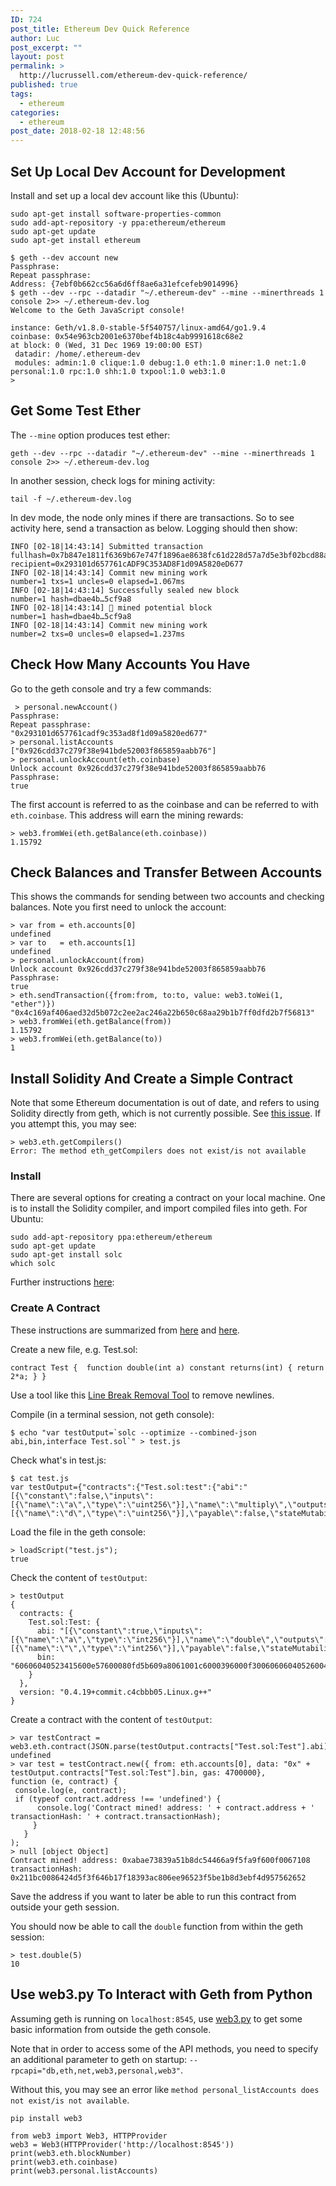 ```yaml
---
ID: 724
post_title: Ethereum Dev Quick Reference
author: Luc
post_excerpt: ""
layout: post
permalink: >
  http://lucrussell.com/ethereum-dev-quick-reference/
published: true
tags:
  - ethereum
categories:
  - ethereum
post_date: 2018-02-18 12:48:56
---
```

## Set Up Local Dev Account for Development
Install and set up a local dev account like this (Ubuntu):

    sudo apt-get install software-properties-common
    sudo add-apt-repository -y ppa:ethereum/ethereum
    sudo apt-get update
    sudo apt-get install ethereum

    $ geth --dev account new
    Passphrase:
    Repeat passphrase:
    Address: {7ebf0b662cc56a6d6ff8ae6a31efcefeb9014996}
    $ geth --dev --rpc --datadir "~/.ethereum-dev" --mine --minerthreads 1 console 2>> ~/.ethereum-dev.log
    Welcome to the Geth JavaScript console!

    instance: Geth/v1.8.0-stable-5f540757/linux-amd64/go1.9.4
    coinbase: 0x54e963cb2001e6370bef4b18c4ab9991618c68e2
    at block: 0 (Wed, 31 Dec 1969 19:00:00 EST)
     datadir: /home/.ethereum-dev
     modules: admin:1.0 clique:1.0 debug:1.0 eth:1.0 miner:1.0 net:1.0 personal:1.0 rpc:1.0 shh:1.0 txpool:1.0 web3:1.0
    >

## Get Some Test Ether
The `--mine` option produces test ether:

    geth --dev --rpc --datadir "~/.ethereum-dev" --mine --minerthreads 1 console 2>> ~/.ethereum-dev.log

In another session, check logs for mining activity:

    tail -f ~/.ethereum-dev.log

In dev mode, the node only mines if there are transactions. So to see activity here, send a transaction as below. Logging should then show:

    INFO [02-18|14:43:14] Submitted transaction                    fullhash=0x7b847e1811f6369b67e747f1896ae8638fc61d228d57a7d5e3bf02bcd88ab3d4 recipient=0x293101d657761cADF9C353AD8F1d09A5820eD677
    INFO [02-18|14:43:14] Commit new mining work                   number=1 txs=1 uncles=0 elapsed=1.067ms
    INFO [02-18|14:43:14] Successfully sealed new block            number=1 hash=dbae4b…5cf9a8
    INFO [02-18|14:43:14] 🔨 mined potential block                  number=1 hash=dbae4b…5cf9a8
    INFO [02-18|14:43:14] Commit new mining work                   number=2 txs=0 uncles=0 elapsed=1.237ms

## Check How Many Accounts You Have
Go to the geth console and try a few commands:

     > personal.newAccount()
    Passphrase:
    Repeat passphrase:
    "0x293101d657761cadf9c353ad8f1d09a5820ed677"
    > personal.listAccounts
    ["0x926cdd37c279f38e941bde52003f865859aabb76"]
    > personal.unlockAccount(eth.coinbase)
    Unlock account 0x926cdd37c279f38e941bde52003f865859aabb76
    Passphrase:
    true

The first account is referred to as the coinbase and can be referred to with `eth.coinbase`. This address will earn the mining rewards:

    > web3.fromWei(eth.getBalance(eth.coinbase))
    1.15792

## Check Balances and Transfer Between Accounts
This shows the commands for sending between two accounts and checking balances. Note you first need to unlock the account:

    > var from = eth.accounts[0]
    undefined
    > var to   = eth.accounts[1]
    undefined
    > personal.unlockAccount(from)
    Unlock account 0x926cdd37c279f38e941bde52003f865859aabb76
    Passphrase:
    true
    > eth.sendTransaction({from:from, to:to, value: web3.toWei(1, "ether")})
    "0x4c169af406aed32d5b072c2ee2ac246a22b650c68aa29b1b7ff0dfd2b7f56813"
    > web3.fromWei(eth.getBalance(from))
    1.15792
    > web3.fromWei(eth.getBalance(to))
    1


## Install Solidity And Create a Simple Contract
Note that some Ethereum documentation is out of date, and refers to using Solidity directly from geth, which is not currently possible. See [this issue](https://github.com/ethereum/go-ethereum/issues/3793). If you attempt this, you may see:

    > web3.eth.getCompilers()
    Error: The method eth_getCompilers does not exist/is not available


### Install
There are several options for creating a contract on your local machine. One is to install the Solidity compiler, and import compiled files into geth. For Ubuntu:

    sudo add-apt-repository ppa:ethereum/ethereum
    sudo apt-get update
    sudo apt-get install solc
    which solc

Further instructions [here](http://solidity.readthedocs.io/en/develop/installing-solidity.html):

### Create A Contract
These instructions are summarized from [here](https://ethereum.stackexchange.com/a/15436/8317) and [here](https://ethereum.stackexchange.com/a/3520/8317).

Create a new file, e.g. Test.sol:

    contract Test {  function double(int a) constant returns(int) { return 2*a; } }

Use a tool like this [Line Break Removal Tool](https://www.textfixer.com/tools/remove-line-breaks.php) to remove newlines.

Compile (in a terminal session, not geth console):

    $ echo "var testOutput=`solc --optimize --combined-json abi,bin,interface Test.sol`" > test.js

Check what's in test.js:

    $ cat test.js
    var testOutput={"contracts":{"Test.sol:test":{"abi":"[{\"constant\":false,\"inputs\":[{\"name\":\"a\",\"type\":\"uint256\"}],\"name\":\"multiply\",\"outputs\":[{\"name\":\"d\",\"type\":\"uint256\"}],\"payable\":false,\"stateMutability\":\"nonpayable\",\"type\":\"function\"}]","bin":"60606040523415600e57600080fd5b609a8061001c6000396000f300606060405260043610603e5763ffffffff7c0100000000000000000000000000000000000000000000000000000000600035041663c6888fa181146043575b600080fd5b3415604d57600080fd5b60566004356068565b60405190815260200160405180910390f35b600702905600a165627a7a72305820b9bacfe234b71a880cdb653740e531bdd55f588943fb54de22a2b4ce0a3c08ea0029"}},"version":"0.4.19+commit.c4cbbb05.Linux.g++"}

Load the file in the geth console:

    > loadScript("test.js");
    true

Check the content of `testOutput`:

    > testOutput
    {
      contracts: {
        Test.sol:Test: {
          abi: "[{\"constant\":true,\"inputs\":[{\"name\":\"a\",\"type\":\"int256\"}],\"name\":\"double\",\"outputs\":[{\"name\":\"\",\"type\":\"int256\"}],\"payable\":false,\"stateMutability\":\"view\",\"type\":\"function\"}]",
          bin: "60606040523415600e57600080fd5b609a8061001c6000396000f300606060405260043610603e5763ffffffff7c01000000000000000000000000000000000000000000000000000000006000350416636ffa1caa81146043575b600080fd5b3415604d57600080fd5b60566004356068565b60405190815260200160405180910390f35b600202905600a165627a7a72305820ad7e119166a4fd50657c9ebf64b81136cd76e83e22460b6c24dfa0c0a4e5e8ee0029"
        }
      },
      version: "0.4.19+commit.c4cbbb05.Linux.g++"
    }

Create a contract with the content of `testOutput`:

    > var testContract = web3.eth.contract(JSON.parse(testOutput.contracts["Test.sol:Test"].abi));
    undefined
    > var test = testContract.new({ from: eth.accounts[0], data: "0x" +     testOutput.contracts["Test.sol:Test"].bin, gas: 4700000},
    function (e, contract) {
     console.log(e, contract);
     if (typeof contract.address !== 'undefined') {
          console.log('Contract mined! address: ' + contract.address + ' transactionHash: ' + contract.transactionHash);
         }
       }
    );
    > null [object Object]
    Contract mined! address: 0xabae73839a51b8dc54466a9f5fa9f600f0067108 transactionHash: 0x211bc0086424d5f3f646b17f18393ac806ee96523f5be1b8d3ebf4d957562652

Save the address if you want to later be able to run this contract from outside your geth session.

You should now be able to call the `double` function from within the geth session:

    > test.double(5)
    10

## Use web3.py To Interact with Geth from Python
Assuming geth is running on `localhost:8545`, use [web3.py](https://github.com/ethereum/web3.py) to get some basic information from outside the geth console.

Note that in order to access some of the API methods, you need to specify an additional parameter to geth on startup:  `--rpcapi="db,eth,net,web3,personal,web3"`.

Without this, you may see an error like `method personal_listAccounts does not exist/is not available`.

    pip install web3

    from web3 import Web3, HTTPProvider
    web3 = Web3(HTTPProvider('http://localhost:8545'))
    print(web3.eth.blockNumber)
    print(web3.eth.coinbase)
    print(web3.personal.listAccounts)

